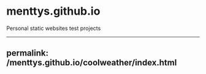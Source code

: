 # menttys.github.io
Personal static websites test projects

---
permalink: /menttys.github.io/coolweather/index.html
---
